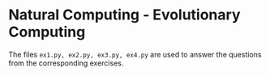 # Natural Computing - Evolutionary Computing

The files `ex1.py, ex2.py, ex3.py, ex4.py` are used to answer the questions from the corresponding exercises.
